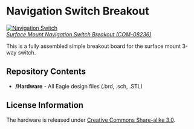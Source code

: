 Navigation Switch Breakout
==========================

[![Navigation Switch](https://dlnmh9ip6v2uc.cloudfront.net/images/products/8/2/3/6/08236-2_i_ma.jpg)  
*Surface Mount Navigation Switch Breakout (COM-08236)*](https://www.sparkfun.com/products/8236)

This is a fully assembled simple breakout board for the surface mount 3-way switch. 

Repository Contents
-------------------
* **/Hardware** - All Eagle design files (.brd, .sch, .STL)

License Information
-------------------
The hardware is released under [Creative Commons Share-alike 3.0](http://creativecommons.org/licenses/by-sa/3.0/).  

